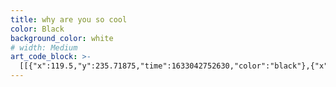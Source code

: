 ```yaml
---
title: why are you so cool
color: Black
background_color: white
# width: Medium
art_code_block: >-
  [[{"x":119.5,"y":235.71875,"time":1633042752630,"color":"black"},{"x":137.5,"y":235.71875,"time":1633042752785,"color":"black"},{"x":151.5,"y":235.71875,"time":1633042752802,"color":"black"},{"x":173.5,"y":235.71875,"time":1633042752820,"color":"black"},{"x":220.5,"y":235.71875,"time":1633042752836,"color":"black"},{"x":274.5,"y":235.71875,"time":1633042752854,"color":"black"},{"x":298.5,"y":235.71875,"time":1633042752871,"color":"black"},{"x":333.5,"y":235.71875,"time":1633042752889,"color":"black"},{"x":354.5,"y":235.71875,"time":1633042752905,"color":"black"},{"x":373.5,"y":236.71875,"time":1633042752924,"color":"black"},{"x":382.5,"y":238.71875,"time":1633042752941,"color":"black"},{"x":394.5,"y":239.71875,"time":1633042752957,"color":"black"},{"x":399.5,"y":240.71875,"time":1633042752989,"color":"black"},{"x":382.5,"y":238.71875,"time":1633042752941,"color":"black"},{"x":399.5,"y":240.71875,"time":1633042753306,"color":"black"}],[{"x":118.5,"y":237.71875,"time":1633042754642,"color":"black"},{"x":118.5,"y":243.71875,"time":1633042754869,"color":"black"},{"x":118.5,"y":248.71875,"time":1633042754907,"color":"black"},{"x":118.5,"y":254.71875,"time":1633042754950,"color":"black"},{"x":118.5,"y":264.71875,"time":1633042755000,"color":"black"},{"x":118.5,"y":271.71875,"time":1633042755022,"color":"black"},{"x":119.5,"y":277.71875,"time":1633042755066,"color":"black"},{"x":119.5,"y":282.71875,"time":1633042755101,"color":"black"},{"x":120.5,"y":288.71875,"time":1633042755133,"color":"black"},{"x":123.5,"y":294.71875,"time":1633042755168,"color":"black"},{"x":127.5,"y":302.71875,"time":1633042755210,"color":"black"},{"x":132.5,"y":308.71875,"time":1633042755250,"color":"black"},{"x":137.5,"y":312.71875,"time":1633042755288,"color":"black"},{"x":146.5,"y":317.71875,"time":1633042755316,"color":"black"},{"x":157.5,"y":321.71875,"time":1633042755353,"color":"black"},{"x":171.5,"y":325.71875,"time":1633042755385,"color":"black"},{"x":181.5,"y":327.71875,"time":1633042755418,"color":"black"},{"x":197.5,"y":329.71875,"time":1633042755449,"color":"black"},{"x":207.5,"y":330.71875,"time":1633042755472,"color":"black"},{"x":231.5,"y":331.71875,"time":1633042755521,"color":"black"},{"x":237.5,"y":330.71875,"time":1633042755568,"color":"black"},{"x":242.5,"y":327.71875,"time":1633042755620,"color":"black"},{"x":251.5,"y":319.71875,"time":1633042755653,"color":"black"},{"x":256.5,"y":312.71875,"time":1633042755675,"color":"black"},{"x":261.5,"y":306.71875,"time":1633042755704,"color":"black"},{"x":265.5,"y":300.71875,"time":1633042755725,"color":"black"},{"x":269.5,"y":290.71875,"time":1633042755763,"color":"black"},{"x":272.5,"y":283.71875,"time":1633042755789,"color":"black"},{"x":274.5,"y":275.71875,"time":1633042755836,"color":"black"},{"x":275.5,"y":270.71875,"time":1633042755873,"color":"black"},{"x":275.5,"y":263.71875,"time":1633042755922,"color":"black"},{"x":275.5,"y":258.71875,"time":1633042755957,"color":"black"},{"x":275.5,"y":253.71875,"time":1633042755990,"color":"black"},{"x":275.5,"y":248.71875,"time":1633042756045,"color":"black"},{"x":274.5,"y":243.71875,"time":1633042756283,"color":"black"},{"x":272.5,"y":238.71875,"time":1633042756501,"color":"black"},{"x":275.5,"y":248.71875,"time":1633042756045,"color":"black"}],[{"x":288.5,"y":235.71875,"time":1633042758904,"color":"black"},{"x":288.5,"y":242.71875,"time":1633042759200,"color":"black"},{"x":288.5,"y":250.71875,"time":1633042759231,"color":"black"},{"x":288.5,"y":260.71875,"time":1633042759265,"color":"black"},{"x":288.5,"y":271.71875,"time":1633042759300,"color":"black"},{"x":288.5,"y":282.71875,"time":1633042759332,"color":"black"},{"x":288.5,"y":289.71875,"time":1633042759365,"color":"black"},{"x":289.5,"y":294.71875,"time":1633042759416,"color":"black"},{"x":296.5,"y":305.71875,"time":1633042759468,"color":"black"},{"x":302.5,"y":311.71875,"time":1633042759502,"color":"black"},{"x":310.5,"y":318.71875,"time":1633042759553,"color":"black"},{"x":326.5,"y":323.71875,"time":1633042759605,"color":"black"},{"x":337.5,"y":326.71875,"time":1633042759640,"color":"black"},{"x":351.5,"y":327.71875,"time":1633042759681,"color":"black"},{"x":363.5,"y":327.71875,"time":1633042759718,"color":"black"},{"x":369.5,"y":327.71875,"time":1633042759735,"color":"black"},{"x":378.5,"y":326.71875,"time":1633042759775,"color":"black"},{"x":383.5,"y":324.71875,"time":1633042759823,"color":"black"},{"x":389.5,"y":320.71875,"time":1633042759873,"color":"black"},{"x":392.5,"y":316.71875,"time":1633042759912,"color":"black"},{"x":396.5,"y":313.71875,"time":1633042759956,"color":"black"},{"x":400.5,"y":309.71875,"time":1633042760005,"color":"black"},{"x":402.5,"y":304.71875,"time":1633042760060,"color":"black"},{"x":404.5,"y":298.71875,"time":1633042760120,"color":"black"},{"x":405.5,"y":292.71875,"time":1633042760176,"color":"black"},{"x":406.5,"y":285.71875,"time":1633042760234,"color":"black"},{"x":406.5,"y":278.71875,"time":1633042760292,"color":"black"},{"x":406.5,"y":273.71875,"time":1633042760339,"color":"black"},{"x":406.5,"y":268.71875,"time":1633042760394,"color":"black"},{"x":406.5,"y":263.71875,"time":1633042760436,"color":"black"},{"x":406.5,"y":258.71875,"time":1633042760478,"color":"black"},{"x":405.5,"y":252.71875,"time":1633042760537,"color":"black"},{"x":405.5,"y":246.71875,"time":1633042760680,"color":"black"},{"x":405.5,"y":241.71875,"time":1633042760766,"color":"black"},{"x":405.5,"y":252.71875,"time":1633042760537,"color":"black"}],[{"x":116.5,"y":233.71875,"time":1633042761966,"color":"black"},{"x":105.5,"y":228.71875,"time":1633042762197,"color":"black"},{"x":81.5,"y":211.71875,"time":1633042762250,"color":"black"},{"x":61.5,"y":195.71875,"time":1633042762300,"color":"black"},{"x":56.5,"y":190.71875,"time":1633042762316,"color":"black"},{"x":50.5,"y":184.71875,"time":1633042762367,"color":"black"},{"x":61.5,"y":195.71875,"time":1633042762300,"color":"black"}],[{"x":398.5,"y":236.71875,"time":1633042764009,"color":"black"},{"x":385.5,"y":223.71875,"time":1633042764233,"color":"black"},{"x":349.5,"y":197.71875,"time":1633042764287,"color":"black"},{"x":327.5,"y":183.71875,"time":1633042764336,"color":"black"},{"x":309.5,"y":171.71875,"time":1633042764913,"color":"black"},{"x":304.5,"y":171.71875,"time":1633042765411,"color":"black"},{"x":298.5,"y":171.71875,"time":1633042765474,"color":"black"},{"x":293.5,"y":172.71875,"time":1633042765541,"color":"black"},{"x":287.5,"y":175.71875,"time":1633042765622,"color":"black"},{"x":283.5,"y":179.71875,"time":1633042765690,"color":"black"},{"x":280.5,"y":184.71875,"time":1633042765758,"color":"black"},{"x":279.5,"y":189.71875,"time":1633042765812,"color":"black"},{"x":278.5,"y":194.71875,"time":1633042765879,"color":"black"},{"x":279.5,"y":199.71875,"time":1633042765979,"color":"black"},{"x":279.5,"y":189.71875,"time":1633042765812,"color":"black"}],[{"x":57.5,"y":191.71875,"time":1633042767851,"color":"black"},{"x":52.5,"y":191.71875,"time":1633042768167,"color":"black"},{"x":46.5,"y":193.71875,"time":1633042768224,"color":"black"},{"x":41.5,"y":196.71875,"time":1633042768299,"color":"black"},{"x":38.5,"y":201.71875,"time":1633042768396,"color":"black"},{"x":35.5,"y":207.71875,"time":1633042768463,"color":"black"},{"x":35.5,"y":214.71875,"time":1633042768539,"color":"black"},{"x":35.5,"y":219.71875,"time":1633042768616,"color":"black"},{"x":37.5,"y":224.71875,"time":1633042768716,"color":"black"},{"x":39.5,"y":230.71875,"time":1633042768783,"color":"black"},{"x":41.5,"y":235.71875,"time":1633042768897,"color":"black"},{"x":44.5,"y":240.71875,"time":1633042768970,"color":"black"},{"x":39.5,"y":230.71875,"time":1633042768783,"color":"black"}],[{"x":121.5,"y":267.71875,"time":1633042830708,"color":"black"},{"x":130.5,"y":261.71875,"time":1633042831003,"color":"black"},{"x":134.5,"y":258.71875,"time":1633042831019,"color":"black"},{"x":143.5,"y":251.71875,"time":1633042831108,"color":"black"},{"x":149.5,"y":248.71875,"time":1633042831190,"color":"black"},{"x":154.5,"y":247.71875,"time":1633042831304,"color":"black"},{"x":159.5,"y":246.71875,"time":1633042831511,"color":"black"},{"x":163.5,"y":243.71875,"time":1633042831872,"color":"black"},{"x":154.5,"y":247.71875,"time":1633042831304,"color":"black"}],[{"x":123.5,"y":291.71875,"time":1633042833358,"color":"black"},{"x":141.5,"y":275.71875,"time":1633042833611,"color":"black"},{"x":162.5,"y":259.71875,"time":1633042833689,"color":"black"},{"x":166.5,"y":255.71875,"time":1633042833707,"color":"black"},{"x":174.5,"y":249.71875,"time":1633042833781,"color":"black"},{"x":178.5,"y":245.71875,"time":1633042833909,"color":"black"},{"x":184.5,"y":244.71875,"time":1633042834061,"color":"black"},{"x":174.5,"y":249.71875,"time":1633042833781,"color":"black"}],[{"x":132.5,"y":303.71875,"time":1633042835339,"color":"black"},{"x":135.5,"y":297.71875,"time":1633042835547,"color":"black"},{"x":160.5,"y":278.71875,"time":1633042835631,"color":"black"},{"x":165.5,"y":274.71875,"time":1633042835655,"color":"black"},{"x":175.5,"y":266.71875,"time":1633042835745,"color":"black"},{"x":179.5,"y":263.71875,"time":1633042835846,"color":"black"},{"x":187.5,"y":256.71875,"time":1633042835929,"color":"black"},{"x":195.5,"y":248.71875,"time":1633042836020,"color":"black"},{"x":199.5,"y":245.71875,"time":1633042836182,"color":"black"},{"x":187.5,"y":256.71875,"time":1633042835929,"color":"black"}],[{"x":143.5,"y":312.71875,"time":1633042837656,"color":"black"},{"x":147.5,"y":309.71875,"time":1633042837846,"color":"black"},{"x":167.5,"y":290.71875,"time":1633042837929,"color":"black"},{"x":182.5,"y":277.71875,"time":1633042838020,"color":"black"},{"x":186.5,"y":274.71875,"time":1633042838129,"color":"black"},{"x":191.5,"y":272.71875,"time":1633042838223,"color":"black"},{"x":201.5,"y":260.71875,"time":1633042838303,"color":"black"},{"x":215.5,"y":247.71875,"time":1633042838387,"color":"black"},{"x":220.5,"y":242.71875,"time":1633042838472,"color":"black"},{"x":201.5,"y":260.71875,"time":1633042838303,"color":"black"}],[{"x":158.5,"y":316.71875,"time":1633042839840,"color":"black"},{"x":166.5,"y":306.71875,"time":1633042840047,"color":"black"},{"x":174.5,"y":297.71875,"time":1633042840063,"color":"black"},{"x":197.5,"y":280.71875,"time":1633042840145,"color":"black"},{"x":209.5,"y":272.71875,"time":1633042840242,"color":"black"},{"x":215.5,"y":271.71875,"time":1633042840394,"color":"black"},{"x":225.5,"y":266.71875,"time":1633042840490,"color":"black"},{"x":235.5,"y":254.71875,"time":1633042840573,"color":"black"},{"x":253.5,"y":232.71875,"time":1633042840692,"color":"black"},{"x":225.5,"y":266.71875,"time":1633042840490,"color":"black"}],[{"x":174.5,"y":318.71875,"time":1633042843027,"color":"black"},{"x":222.5,"y":284.71875,"time":1633042843332,"color":"black"},{"x":240.5,"y":273.71875,"time":1633042843349,"color":"black"},{"x":269.5,"y":255.71875,"time":1633042843434,"color":"black"},{"x":277.5,"y":251.71875,"time":1633042843535,"color":"black"},{"x":240.5,"y":273.71875,"time":1633042843349,"color":"black"}],[{"x":193.5,"y":325.71875,"time":1633042844969,"color":"black"},{"x":242.5,"y":295.71875,"time":1633042845217,"color":"black"},{"x":268.5,"y":281.71875,"time":1633042845323,"color":"black"},{"x":193.5,"y":325.71875,"time":1633042844969,"color":"black"}],[{"x":292.5,"y":251.71875,"time":1633042846734,"color":"black"},{"x":297.5,"y":251.71875,"time":1633042846958,"color":"black"},{"x":312.5,"y":251.71875,"time":1633042847058,"color":"black"},{"x":292.5,"y":251.71875,"time":1633042846734,"color":"black"}],[{"x":298.5,"y":252.71875,"time":1633042848309,"color":"black"},{"x":302.5,"y":249.71875,"time":1633042848652,"color":"black"},{"x":313.5,"y":241.71875,"time":1633042848753,"color":"black"},{"x":318.5,"y":239.71875,"time":1633042849497,"color":"black"},{"x":302.5,"y":249.71875,"time":1633042848652,"color":"black"}],[{"x":288.5,"y":279.71875,"time":1633042850727,"color":"black"},{"x":320.5,"y":253.71875,"time":1633042851034,"color":"black"},{"x":328.5,"y":248.71875,"time":1633042851139,"color":"black"},{"x":333.5,"y":245.71875,"time":1633042851523,"color":"black"},{"x":337.5,"y":242.71875,"time":1633042851966,"color":"black"},{"x":328.5,"y":248.71875,"time":1633042851139,"color":"black"}],[{"x":295.5,"y":298.71875,"time":1633042853604,"color":"black"},{"x":299.5,"y":295.71875,"time":1633042853743,"color":"black"},{"x":346.5,"y":259.71875,"time":1633042853850,"color":"black"},{"x":361.5,"y":248.71875,"time":1633042853993,"color":"black"},{"x":365.5,"y":242.71875,"time":1633042854406,"color":"black"},{"x":372.5,"y":236.71875,"time":1633042854533,"color":"black"},{"x":361.5,"y":248.71875,"time":1633042853993,"color":"black"}],[{"x":304.5,"y":306.71875,"time":1633042855914,"color":"black"},{"x":349.5,"y":276.71875,"time":1633042856207,"color":"black"},{"x":380.5,"y":258.71875,"time":1633042856332,"color":"black"},{"x":388.5,"y":253.71875,"time":1633042856445,"color":"black"},{"x":392.5,"y":250.71875,"time":1633042856591,"color":"black"},{"x":380.5,"y":258.71875,"time":1633042856332,"color":"black"}],[{"x":315.5,"y":310.71875,"time":1633042858106,"color":"black"},{"x":383.5,"y":276.71875,"time":1633042858351,"color":"black"},{"x":403.5,"y":268.71875,"time":1633042858469,"color":"black"},{"x":315.5,"y":310.71875,"time":1633042858106,"color":"black"}],[{"x":345.5,"y":314.71875,"time":1633042859784,"color":"black"},{"x":409.5,"y":271.71875,"time":1633042860026,"color":"black"},{"x":423.5,"y":266.71875,"time":1633042860147,"color":"black"},{"x":345.5,"y":314.71875,"time":1633042859784,"color":"black"}],[{"x":361.5,"y":319.71875,"time":1633042861303,"color":"black"},{"x":377.5,"y":307.71875,"time":1633042861589,"color":"black"},{"x":384.5,"y":302.71875,"time":1633042861709,"color":"black"},{"x":391.5,"y":300.71875,"time":1633042861825,"color":"black"},{"x":404.5,"y":293.71875,"time":1633042862253,"color":"black"},{"x":384.5,"y":302.71875,"time":1633042861709,"color":"black"}]]
---
```


